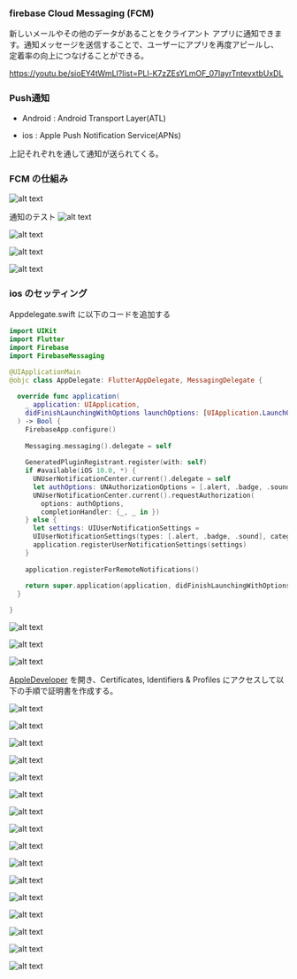 ### firebase Cloud Messaging (FCM)

新しいメールやその他のデータがあることをクライアント アプリに通知できます。通知メッセージを送信することで、ユーザーにアプリを再度アピールし、
定着率の向上につなげることができる。

https://youtu.be/sioEY4tWmLI?list=PLl-K7zZEsYLmOF_07IayrTntevxtbUxDL




### Push通知

- Android :  Android Transport Layer(ATL)

- ios     :  Apple Push Notification Service(APNs)

上記それぞれを通して通知が送られてくる。


### FCM の仕組み
![alt text](assets/fcm.png)


通知のテスト
![alt text](assets/alert.png)


![alt text](assets/test.png)


![alt text](assets/device.png)


![alt text](assets/subscribe.png)



### ios のセッティング

Appdelegate.swift に以下のコードを追加する

```swift
import UIKit
import Flutter
import Firebase
import FirebaseMessaging

@UIApplicationMain
@objc class AppDelegate: FlutterAppDelegate, MessagingDelegate {
  
  override func application(
    _ application: UIApplication,
    didFinishLaunchingWithOptions launchOptions: [UIApplication.LaunchOptionsKey: Any]?
  ) -> Bool {
    FirebaseApp.configure()
    
    Messaging.messaging().delegate = self
    
    GeneratedPluginRegistrant.register(with: self)
    if #available(iOS 10.0, *) {
      UNUserNotificationCenter.current().delegate = self
      let authOptions: UNAuthorizationOptions = [.alert, .badge, .sound]
      UNUserNotificationCenter.current().requestAuthorization(
        options: authOptions,
        completionHandler: {_, _ in })
    } else {
      let settings: UIUserNotificationSettings =
      UIUserNotificationSettings(types: [.alert, .badge, .sound], categories: nil)
      application.registerUserNotificationSettings(settings)
    }
    
    application.registerForRemoteNotifications()
    
    return super.application(application, didFinishLaunchingWithOptions: launchOptions)
  }

}
```


![alt text](assets/image.png)

![alt text](assets/image-1.png)


![alt text](assets/image-2.png)


[AppleDeveloper](https://developer.apple.com/jp/)
を開き、Certificates, Identifiers & Profiles にアクセスして以下の手順で証明書を作成する。

![alt text](assets/image-3.png)


![alt text](assets/image-4.png)


![alt text](assets/image-6.png)


![alt text](assets/image-7.png)


![alt text](assets/image-8.png)


![alt text](assets/image-9.png)


![alt text](assets/image-10.png)


![alt text](assets/image-11.png)


![alt text](assets/image-12.png)


![alt text](assets/image-13.png)


![alt text](assets/image-14.png)


![alt text](assets/image-15.png)


![alt text](assets/image-16.png)


![alt text](assets/image-17.png)


![alt text](assets/image-18.png)


![alt text](assets/image-19.png)
